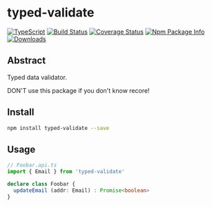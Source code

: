 # typed-validate

[![TypeScript](https://img.shields.io/badge/lang-typescript-blue.svg)](https://www.tslang.cn/) [![Build Status](https://travis-ci.org/yusangeng/typed-validator.svg?branch=master)](https://travis-ci.org/yusangeng/typed-validator) [![Coverage Status](https://coveralls.io/repos/github/yusangeng/typed-validator/badge.svg?branch=master)](https://coveralls.io/github/yusangeng/typed-validator?branch=master) [![Npm Package Info](https://badge.fury.io/js/typed-validate.svg)](https://www.npmjs.com/package/typed-validate) [![Downloads](https://img.shields.io/npm/dw/typed-validate.svg?style=flat)](https://www.npmjs.com/package/typed-validate)

## Abstract

Typed data validator.

DON'T use this package if you don't know recore!

## Install

``` bash
npm install typed-validate --save
```

## Usage

``` ts
// Foobar.api.ts
import { Email } from 'typed-validate'

declare class Foobar {
  updateEmail (addr: Email) : Promise<boolean>
}
```
